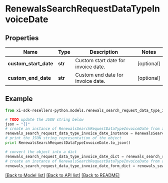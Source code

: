 # RenewalsSearchRequestDataTypeInvoiceDate


## Properties

Name | Type | Description | Notes
------------ | ------------- | ------------- | -------------
**custom_start_date** | **str** | Custom start date for invoice date. | [optional] 
**custom_end_date** | **str** | Custom end date for invoice date. | [optional] 

## Example

```python
from xi-sdk-resellers-python.models.renewals_search_request_data_type_invoice_date import RenewalsSearchRequestDataTypeInvoiceDate

# TODO update the JSON string below
json = "{}"
# create an instance of RenewalsSearchRequestDataTypeInvoiceDate from a JSON string
renewals_search_request_data_type_invoice_date_instance = RenewalsSearchRequestDataTypeInvoiceDate.from_json(json)
# print the JSON string representation of the object
print RenewalsSearchRequestDataTypeInvoiceDate.to_json()

# convert the object into a dict
renewals_search_request_data_type_invoice_date_dict = renewals_search_request_data_type_invoice_date_instance.to_dict()
# create an instance of RenewalsSearchRequestDataTypeInvoiceDate from a dict
renewals_search_request_data_type_invoice_date_form_dict = renewals_search_request_data_type_invoice_date.from_dict(renewals_search_request_data_type_invoice_date_dict)
```
[[Back to Model list]](../README.md#documentation-for-models) [[Back to API list]](../README.md#documentation-for-api-endpoints) [[Back to README]](../README.md)


